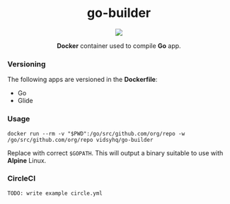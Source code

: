 <h1 align="center">go-builder</h1>

<p align="center">
  <img src="https://circleci.com/gh/vidsy/go-builder/tree/master.svg?style=svg">
</p>

<p align="center">
  <b>Docker</b> container used to compile <b>Go</b> app.
</p>

### Versioning

The following apps are versioned in the **Dockerfile**:

- Go
- Glide

### Usage

```
docker run --rm -v "$PWD":/go/src/github.com/org/repo -w /go/src/github.com/org/repo vidsyhq/go-builder
```

Replace with correct `$GOPATH`. This will output a binary suitable to use with **Alpine** Linux.

### CircleCI

```
TODO: write example circle.yml
```
